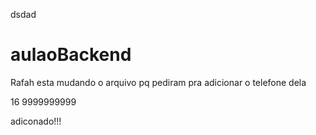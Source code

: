 
dsdad

# aulaoBackend


Rafah esta mudando o arquivo pq pediram pra adicionar o telefone dela

16 9999999999

adiconado!!!


